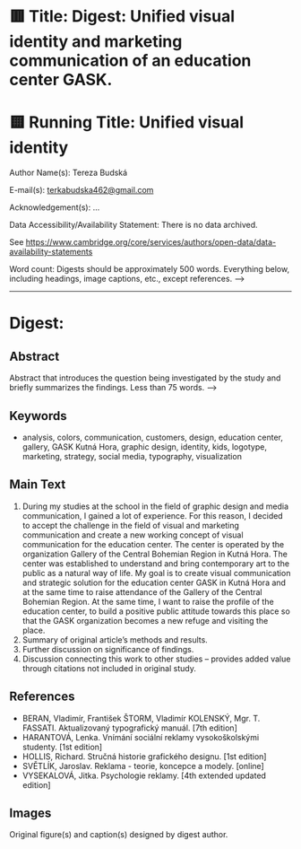 # 🟥  Title: Digest: Unified visual identity and marketing communication of an education center GASK.

# 🟨 Running Title: Unified visual identity 

Author Name(s): Tereza Budská

E-mail(s): terkabudska462@gmail.com

Acknowledgement(s): …

Data Accessibility/Availability Statement: There is no data archived.

See https://www.cambridge.org/core/services/authors/open-data/data-availability-statements

Word count: Digests should be approximately 500 words. Everything below, including headings, image captions, etc., except references. -->

- - -

# Digest:

## Abstract
Abstract that introduces the question being investigated by the study and briefly summarizes the
findings. Less than 75 words. -->

## Keywords
- analysis, colors, communication, customers, design, education center, gallery, GASK Kutná Hora, graphic design, identity, kids, logotype, marketing, strategy, social media, typography, visualization

## Main Text
1. During my studies at the school in the field of graphic design and media communication, I gained a lot of experience. For this reason, I decided to accept the challenge in the field of visual and marketing communication and create a new working concept of visual communication for the education center. The center is operated by the organization Gallery of the Central Bohemian Region in Kutná Hora. The center was established to understand and bring contemporary art to the public as a natural way of life. My goal is to create visual communication and strategic solution for the education center GASK in Kutná Hora and at the same time to raise attendance of the Gallery of the Central Bohemian Region. At the same time, I want to raise the profile of the education center, to build a positive public attitude towards this place so that the GASK organization becomes a new refuge and visiting the place.
2. Summary of original article’s methods and results.
3. Further discussion on significance of findings.
4. Discussion connecting this work to other studies – provides added value through citations not included in original study.


## References
- BERAN, Vladimír, František ŠTORM, Vladimír KOLENSKÝ, Mgr. T. FASSATI. Aktualizovaný typografický manuál. [7th edition]
- HARANTOVÁ, Lenka. Vnímání sociální reklamy vysokoškolskými studenty. [1st edition]
- HOLLIS, Richard. Stručná historie grafického designu. [1st edition] 
- SVĚTLÍK, Jaroslav. Reklama - teorie, koncepce a modely. [online]
- VYSEKALOVÁ, Jitka. Psychologie reklamy. [4th extended updated edition] 

## Images
Original figure(s) and caption(s) designed by digest author.
